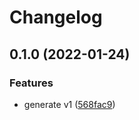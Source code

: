# Changelog

## 0.1.0 (2022-01-24)


### Features

* generate v1 ([568fac9](https://github.com/googleapis/python-eventarc-publishing/commit/568fac9951be93a661af5a8a06688191b9fe87ac))
